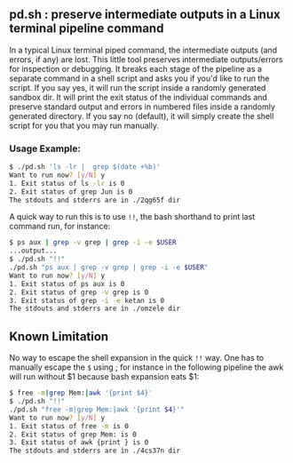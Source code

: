 ## pd.sh : preserve intermediate outputs in a Linux terminal pipeline command
In a typical Linux terminal piped command, the intermediate outputs (and errors, if any) are lost. This little tool preserves intermediate outputs/errors for inspection or debugging. It breaks each stage of the pipeline as a separate command in a shell script and asks you if you'd like to run the script. If you say yes, it will run the script inside a randomly generated sandbox dir. It will print the exit status of the individual commands and preserve standard output and errors in numbered files inside a randomly generated directory. If you say no (default), it will simply create the shell script for you that you may run manually.

### Usage Example:

```bash
$ ./pd.sh 'ls -lr |  grep $(date +%b)'
Want to run now? [y/N] y
1. Exit status of ls -lr is 0
2. Exit status of grep Jun is 0
The stdouts and stderrs are in ./2qg65f dir
```

A quick way to run this is to use `!!`, the bash shorthand to print last command run, for instance:

```bash
$ ps aux | grep -v grep | grep -i -e $USER
...output...
$ ./pd.sh "!!"
./pd.sh "ps aux | grep -v grep | grep -i -e $USER"
Want to run now? [y/N] y
1. Exit status of ps aux is 0
2. Exit status of grep -v grep is 0
3. Exit status of grep -i -e ketan is 0
The stdouts and stderrs are in ./omzele dir
```

## Known Limitation
No way to escape the shell expansion in the quick `!!` way. One has to manually escape the `$` using \; for instance in the following pipeline the awk will run without $1 because bash expansion eats $1:

```bash
$ free -m|grep Mem:|awk '{print $4}'
$ ./pd.sh "!!"
./pd.sh "free -m|grep Mem:|awk '{print $4}'"
Want to run now? [y/N] y
1. Exit status of free -m is 0
2. Exit status of grep Mem: is 0
3. Exit status of awk {print } is 0
The stdouts and stderrs are in ./4cs37n dir
```
